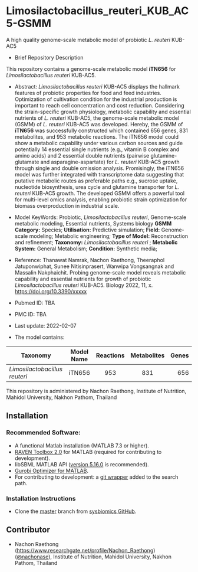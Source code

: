 # Limosilactobacillus_reuteri_KUB_AC5-GSMM
A high quality genome-scale metabolic model of probiotic _L. reuteri_ KUB-AC5

- Brief Repository Description

This repository contains a genome-scale metabolic model **iTN656** for _Limosilactobacillus reuteri_ KUB-AC5.

- Abstract:
_Limosilactobacillus reuteri_ KUB-AC5 displays the hallmark features of probiotic properties for food and feed industries. Optimization of cultivation condition for the industrial production is important to reach cell concentration and cost reduction. Considering the strain-specific growth physiology, metabolic capability and essential nutrients of _L. reuteri_ KUB-AC5, the genome-scale metabolic model (GSMM) of _L. reuteri_ KUB-AC5 was developed. Hereby, the GSMM of **iTN656** was successfully constructed which contained 656 genes, 831 metabolites, and 953 metabolic reactions. The iTN656 model could show a metabolic capability under various carbon sources and guide potentially 14 essential single nutrients (e.g., vitamin B complex and amino acids) and 2 essential double nutrients (pairwise glutamine-glutamate and asparagine-aspartate) for _L. reuteri_ KUB-AC5 growth through single and double omission analysis. Promisingly, the iTN656 model was further integrated with transcriptome data suggesting that putative metabolic routes as preferable paths e.g., sucrose uptake, nucleotide biosynthesis, urea cycle and glutamine transporter for _L. reuteri_ KUB-AC5 growth. The developed GSMM offers a powerful tool for multi-level omics analysis, enabling probiotic strain optimization for biomass overproduction in industrial scale.

- Model KeyWords:
Probiotic, _Limosilactobacillus reuteri_, Genome-scale metabolic modeling, Essential nutrients, Systems biology
**GSMM Category:** Species; **Utilisation:** Predictive simulation; **Field:** Genome-scale modeling; Metabolic
engineering; **Type of Model:** Reconstruction and refinement; **Taxonomy:** _Limosilactobacillus reuteri_ ; **Metabolic System:** General Metabolism; **Condition:** Synthetic media;

- Reference:
Thanawat Namrak, Nachon Raethong, Theeraphol Jatuponwiphat, Sunee Nitisinprasert, Wanwipa Vongsangnak and Massalin Nakphaichit. Probing genome-scale model reveals metabolic capability and essential nutrients for growth of probiotic _Limosilactobacillus reuteri_ KUB-AC5. Biology 2022, 11, x. https://doi.org/10.3390/xxxxx

- Pubmed ID: TBA

- PMC ID: TBA

- Last update: 2022-02-07

- The model contains:

| Taxonomy | Model Name | Reactions | Metabolites| Genes |
| ------------- |:-------------:|:-------------:|:-------------:|-----:|
| _Limosilactobacillus reuteri_ | iTN656 | 953 | 831 | 656 |

This repository is administered by Nachon Raethong, Institute of Nutrition, Mahidol University, Nakhon Pathom, Thailand

## Installation

### Recommended Software:
* A functional Matlab installation (MATLAB 7.3 or higher).
* [RAVEN Toolbox 2.0](https://github.com/SysBioChalmers/RAVEN) for MATLAB (required for contributing to development). 
* libSBML MATLAB API ([version 5.16.0](https://sourceforge.net/projects/sbml/files/libsbml/5.13.0/stable/MATLAB%20interface/)  is recommended).
* [Gurobi Optimizer for MATLAB](http://www.gurobi.com/registration/download-reg).
* For contributing to development: a [git wrapper](https://github.com/manur/MATLAB-git) added to the search path.

### Installation Instructions
* Clone the [master](https://github.com/sysbiomics/Limosilactobacillus_reuteri_KUB_AC5-GSMM) branch from [sysbiomics GitHub](https://github.com//sysbiomics).

## Contributor
* Nachon Raethong (https://www.researchgate.net/profile/Nachon_Raethong) ([@nachonase](https://github.com/nachonase)), Institute of Nutrition, Mahidol University, Nakhon Pathom, Thailand
